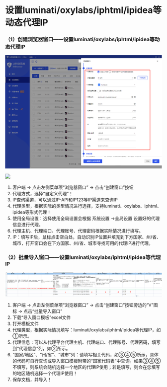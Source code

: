 # 设置luminati/oxylabs/iphtml/ipidea等动态代理IP

### （1）创建浏览器窗口——设置luminati/oxylabs/iphtml/ipidea等动态代理IP

![](<../../.gitbook/assets/1 (33).png>)

![](../../.gitbook/assets/企业微信截图\_16716986972241.png)



1. 客户端 -> 点击左侧菜单项“浏览器窗口” -> 点击“创建窗口”按钮
2. 代理方式，选择“自定义代理”！
3. IP查询渠道，可以通过IP-API和IP123等IP渠道来查询IP
4. 代理类型，根据实际的类型情况进行选择，支持luminati、oxylabs、iphtml、ipidea等形式代理！
5. 使用全局设置：选择使用全局设置会根据 系统设置 ->全局设置 设置好的代理信息进行代理。
6. 代理主机、代理端口、代理账号、代理密码根据实际情况进行填写。
7. IP：填写IP后，鼠标点击空白处，自动识别IP位置并填充到下方国家、州/省、城市，打开窗口会在下方国家、州/省、城市寻找可用的代理IP进行代理。

### （2）批量导入窗口——设置luminati/oxylabs/iphtml/ipidea等代理IP

![](../../.gitbook/assets/1671765998227.jpg)



1. 客户端 -> 点击左侧菜单项“浏览器窗口” -> 点击“创建窗口”按钮旁边的“V”图标 -> 点击“批量导入窗口”
2. 下载“导入窗口模板”excel文件
3. 打开模板文件
4. 代理类型，根据实际情况填写：luminati/oxylabs/iphtml/ipidea等代理IP，如①所示。
5. 代理信息：可以从代理平台代理主机、代理端口、代理账号、代理密码，填写到“代理信息“列，如②所示。
6. “国家/地区”、“州/省”、“城市”列：请填写相关代码，如③④⑤所示，具体的代码可自行查询或导入窗口模板附带的“国家代码表”中查询。如果③④⑤不填写，则系统会随机选择一个地区的代理IP使用；若是填写，则会在您填写的地区随机选择一个代理IP使用！
7. 保存文档，并导入！
